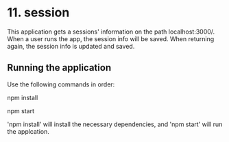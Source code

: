# 11. session
This application gets a sessions' information on the path localhost:3000/. When a user runs the app, the session info will be saved. When returning again, the session info is updated and saved.

## Running the application
Use the following commands in order:

npm install

npm start

'npm install' will install the necessary dependencies, and 'npm start' will run the applcation.
